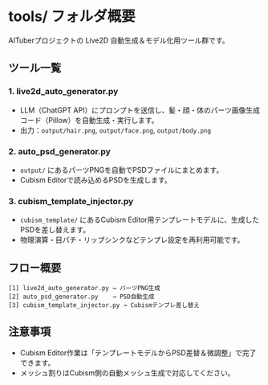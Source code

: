 
# tools/ フォルダ概要

AITuberプロジェクトの Live2D 自動生成＆モデル化用ツール群です。

## ツール一覧

### 1. live2d_auto_generator.py

- LLM（ChatGPT API）にプロンプトを送信し、髪・顔・体のパーツ画像生成コード（Pillow）を自動生成・実行します。
- 出力：`output/hair.png`, `output/face.png`, `output/body.png`

### 2. auto_psd_generator.py

- `output/` にあるパーツPNGを自動でPSDファイルにまとめます。
- Cubism Editorで読み込めるPSDを生成します。

### 3. cubism_template_injector.py

- `cubism_template/` にあるCubism Editor用テンプレートモデルに、生成したPSDを差し替えます。
- 物理演算・目パチ・リップシンクなどテンプレ設定を再利用可能です。

## フロー概要

```
[1] live2d_auto_generator.py → パーツPNG生成
[2] auto_psd_generator.py    → PSD自動生成
[3] cubism_template_injector.py → Cubismテンプレ差し替え
```

## 注意事項

- Cubism Editor作業は「テンプレートモデルからPSD差替＆微調整」で完了できます。
- メッシュ割りはCubism側の自動メッシュ生成で対応してください。
